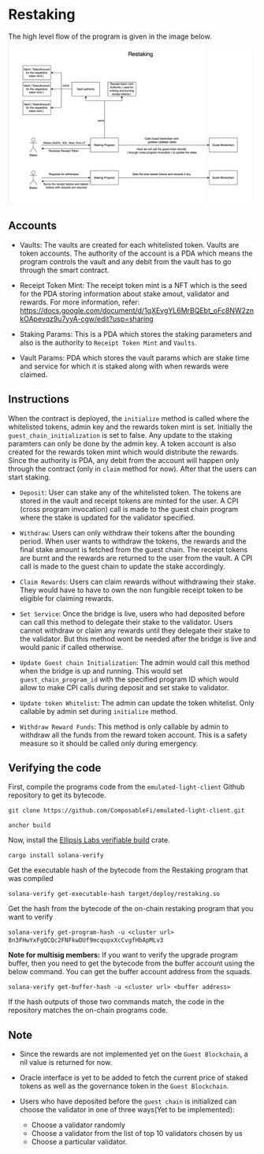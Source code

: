 # Restaking

The high level flow of the program is given in the image below.

![Flow of restaking](./restaking-flow.png)

## Accounts

- Vaults: The vaults are created for each whitelisted token. Vaults
  are token accounts. The authority of the account is a PDA which
  means the program controls the vault and any debit from the vault
  has to go through the smart contract.

- Receipt Token Mint: The receipt token mint is a NFT which is the
  seed for the PDA storing information about stake amout, validator
  and rewards. For more information, refer: 
  https://docs.google.com/document/d/1qXEvgYL6MrBQEbt_oFc8NW2znkOApevqz9u7yyA-cgw/edit?usp=sharing

- Staking Params: This is a PDA which stores the staking parameters
  and also is the authority to `Receipt Token Mint` and `Vaults`.

- Vault Params: PDA which stores the vault params which are stake time
  and service for which it is staked along with when rewards were
  claimed.

## Instructions

When the contract is deployed, the `initialize` method is called where
the whitelisted tokens, admin key and the rewards
token mint is set. Initially the `guest_chain_initialization` is set to
false. Any update to the staking paramters can only be
done by the admin key. A token account is also created for the
rewards token mint which would distribute the rewards. Since the
authority is PDA, any debit from the account will happen only through
the contract (only in `claim` method for now). After that the users
can start staking.

- `Deposit`: User can stake any of the whitelisted token. The tokens
  are stored in the vault and receipt tokens are minted for the user.
  A CPI (cross program invocation) call is made to the guest chain
  program where the stake is updated for the validator specified.

- `Withdraw`: Users can only withdraw their tokens after the bounding
  period. When user wants to withdraw the tokens, the rewards and the
  final stake amount is fetched from the guest chain. The receipt
  tokens are burnt and the rewards are returned to the user from the
  vault. A CPI call is made to the guest chain to update the stake
  accordingly.

- `Claim Rewards`: Users can claim rewards without withdrawing their
  stake. They would have to have to own the non fungible receipt
  token to be eligible for claiming rewards.

- `Set Service`: Once the bridge is live, users who had deposited before
  can call this method to delegate their stake to the validator. Users
  cannot withdraw or claim any rewards until they delegate their stake
  to the validator. But this method wont be needed after the bridge is
  live and would panic if called otherwise.

- `Update Guest chain Initialization`: The admin would call this method
  when the bridge is up and running. This would set `guest_chain_program_id`
  with the specified program ID which would allow to make CPI calls during 
  deposit and set stake to validator. 

- `Update token Whitelist`: The admin can update the token whitelist.
  Only callable by admin set during `initialize` method.

- `Withdraw Reward Funds`: This method is only callable by admin to
  withdraw all the funds from the reward token account. This is a
  safety measure so it should be called only during emergency.

## Verifying the code

First, compile the programs code from the `emulated-light-client` Github repository to get its bytecode.
```
git clone https://github.com/ComposableFi/emulated-light-client.git
```

```
anchor build
```
Now, install the [Ellipsis Labs verifiable build](https://crates.io/crates/solana-verify) crate.
```
cargo install solana-verify
```
Get the executable hash of the bytecode from the Restaking program that was compiled
```
solana-verify get-executable-hash target/deploy/restaking.so
```
Get the hash from the bytecode of the on-chain restaking program that you want to verify
```
solana-verify get-program-hash -u <cluster url> 8n3FHwYxFgQCQc2FNFkwDUf9mcqupxXcCvgfHbApMLv3
```
**Note for multisig members:** If you want to verify the upgrade program buffer, then you need to get the bytecode from the buffer account using the below command. You can get the buffer account address from the squads.
```
solana-verify get-buffer-hash -u <cluster url> <buffer address> 
```

If the hash outputs of those two commands match, the code in the repository matches the on-chain programs code.


## Note

- Since the rewards are not implemented yet on the `Guest Blockchain`,
  a nil value is returned for now.

- Oracle interface is yet to be added to fetch the current price of 
  staked tokens as well as the governance token in the `Guest Blockchain`.

- Users who have deposited before the `guest chain` is initialized can choose
  the validator in one of three ways(Yet to be implemented):
  - Choose a validator randomly
  - Choose a validator from the list of top 10 validators chosen by us
  - Choose a particular validator.
  